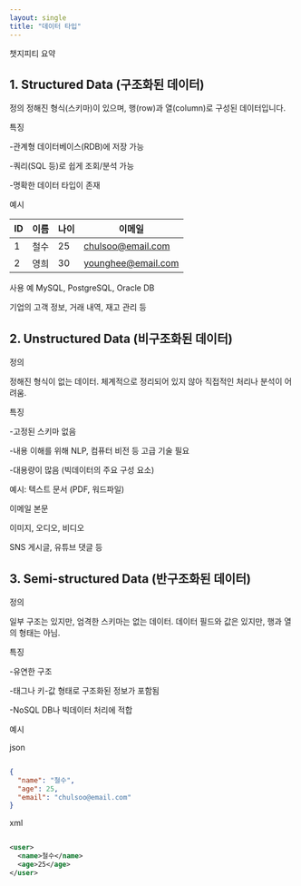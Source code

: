 ```yaml
---
layout: single
title: "데이터 타입"
---
```


챗지피티 요약

## 1. Structured Data (구조화된 데이터)

정의
정해진 형식(스키마)이 있으며, 행(row)과 열(column)로 구성된 데이터입니다.

특징

-관계형 데이터베이스(RDB)에 저장 가능

-쿼리(SQL 등)로 쉽게 조회/분석 가능

-명확한 데이터 타입이 존재

예시

| ID | 이름 | 나이 | 이메일 |
| --- | --- | --- | --- |
| 1 | 철수 | 25 | chulsoo@email.com |
| 2 | 영희 | 30 | younghee@email.com |

사용 예
MySQL, PostgreSQL, Oracle DB

기업의 고객 정보, 거래 내역, 재고 관리 등


## 2. Unstructured Data (비구조화된 데이터)

정의

정해진 형식이 없는 데이터. 체계적으로 정리되어 있지 않아 직접적인 처리나 분석이 어려움.

특징

-고정된 스키마 없음

-내용 이해를 위해 NLP, 컴퓨터 비전 등 고급 기술 필요

-대용량이 많음 (빅데이터의 주요 구성 요소)

예시:
텍스트 문서 (PDF, 워드파일)

이메일 본문

이미지, 오디오, 비디오

SNS 게시글, 유튜브 댓글 등



## 3. Semi-structured Data (반구조화된 데이터)

정의

일부 구조는 있지만, 엄격한 스키마는 없는 데이터. 데이터 필드와 값은 있지만, 행과 열의 형태는 아님.

특징

-유연한 구조

-태그나 키-값 형태로 구조화된 정보가 포함됨

-NoSQL DB나 빅데이터 처리에 적합

예시

json
```json

{
  "name": "철수",
  "age": 25,
  "email": "chulsoo@email.com"
}
```

xml
```xml

<user>
  <name>철수</name>
  <age>25</age>
</user>
```

